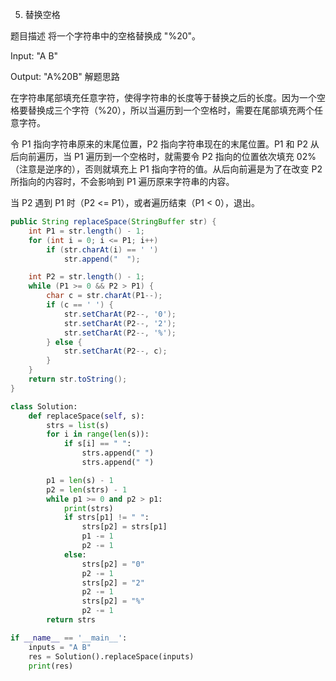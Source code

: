 5. 替换空格

题目描述
将一个字符串中的空格替换成 "%20"。

Input:
"A B"

Output:
"A%20B"
解题思路

在字符串尾部填充任意字符，使得字符串的长度等于替换之后的长度。因为一个空格要替换成三个字符（%20），所以当遍历到一个空格时，需要在尾部填充两个任意字符。

令 P1 指向字符串原来的末尾位置，P2 指向字符串现在的末尾位置。P1 和 P2 从后向前遍历，当 P1 遍历到一个空格时，就需要令 P2 指向的位置依次填充 02%（注意是逆序的），否则就填充上 P1 指向字符的值。从后向前遍是为了在改变 P2 所指向的内容时，不会影响到 P1 遍历原来字符串的内容。

当 P2 遇到 P1 时（P2 <= P1），或者遍历结束（P1 < 0），退出。


```java
public String replaceSpace(StringBuffer str) {
    int P1 = str.length() - 1;
    for (int i = 0; i <= P1; i++)
        if (str.charAt(i) == ' ')
            str.append("  ");

    int P2 = str.length() - 1;
    while (P1 >= 0 && P2 > P1) {
        char c = str.charAt(P1--);
        if (c == ' ') {
            str.setCharAt(P2--, '0');
            str.setCharAt(P2--, '2');
            str.setCharAt(P2--, '%');
        } else {
            str.setCharAt(P2--, c);
        }
    }
    return str.toString();
}
```

```python
class Solution:
    def replaceSpace(self, s):
        strs = list(s)
        for i in range(len(s)):
            if s[i] == " ":
                strs.append(" ")
                strs.append(" ")

        p1 = len(s) - 1
        p2 = len(strs) - 1
        while p1 >= 0 and p2 > p1:
            print(strs)
            if strs[p1] != " ":
                strs[p2] = strs[p1]
                p1 -= 1
                p2 -= 1
            else:
                strs[p2] = "0"
                p2 -= 1
                strs[p2] = "2"
                p2 -= 1
                strs[p2] = "%"
                p2 -= 1
        return strs

if __name__ == '__main__':
    inputs = "A B"
    res = Solution().replaceSpace(inputs)
    print(res)

```
